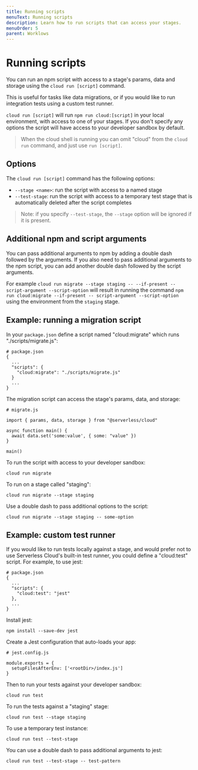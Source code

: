 ```yaml
---
title: Running scripts
menuText: Running scripts
description: Learn how to run scripts that can access your stages.
menuOrder: 5
parent: Worklows
---
```


# Running scripts

You can run an npm script with access to a stage's params, data and storage using the `cloud run [script]` command.

This is useful for tasks like data migrations, or if you would like to run integration tests using a custom test runner.

`cloud run [script]` will run `npm run cloud:[script]` in your local environment, with access to one of your stages. If you don't specify any options the script will have access to your developer sandbox by default.

> When the cloud shell is running you can omit "cloud" from the `cloud run` command, and just use `run [script]`.

## Options

The `cloud run [script]` command has the following options:

- `--stage <name>`: run the script with access to a named stage
- `--test-stage`: run the script with access to a temporary test stage that is automatically deleted after the script completes

> Note: if you specify `--test-stage`, the `--stage` option will be ignored if it is present.

## Additional npm and script arguments

You can pass additional arguments to npm by adding a double dash followed by the arguments. If you also need to pass additional arguments to the npm script, you can add another double dash followed by the script arguments.

For example `cloud run migrate --stage staging -- --if-present -- script-argument --script-option` will result in running the command `npm run cloud:migrate --if-present -- script-argument --script-option` using the environment from the `staging` stage.

## Example: running a migration script

In your `package.json` define a script named "cloud:migrate" which runs "./scripts/migrate.js":

```
# package.json
{
  ...
  "scripts": {
    "cloud:migrate": "./scripts/migrate.js"
  }
  ...
}
```

The migration script can access the stage's params, data, and storage:

```
# migrate.js

import { params, data, storage } from "@serverless/cloud"

async function main() {
  await data.set('some:value', { some: "value" })
}

main()
```

To run the script with access to your developer sandbox:

`cloud run migrate`

To run on a stage called "staging":

`cloud run migrate --stage staging`

Use a double dash to pass additional options to the script:

`cloud run migrate --stage staging -- some-option`

## Example: custom test runner

If you would like to run tests locally against a stage, and would prefer not to use Serverless Cloud's built-in test runner, you could define a "cloud:test" script. For example, to use jest:

```
# package.json
{
  ...
  "scripts": {
    "cloud:test": "jest"
  },
  ...
}
```

Install jest:

`npm install --save-dev jest`

Create a Jest configuration that auto-loads your app:

```
# jest.config.js

module.exports = {
  setupFilesAfterEnv: ['<rootDir>/index.js']
}
```

Then to run your tests against your developer sandbox:

`cloud run test`

To run the tests against a "staging" stage:

`cloud run test --stage staging`

To use a temporary test instance:

`cloud run test --test-stage`

You can use a double dash to pass additional arguments to jest:

`cloud run test --test-stage -- test-pattern`

